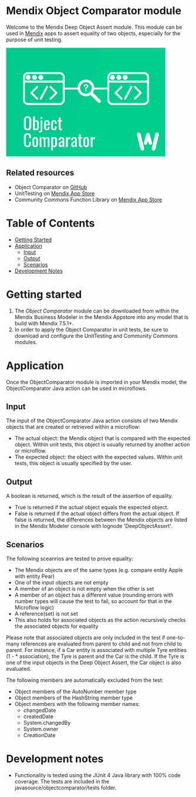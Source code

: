 # Mendix Object Comparator module

Welcome to the Mendix Deep Object Assert module. This module can be used in [Mendix](http://www.mendix.com) apps to assert equality of two objects, especially for the purpose of unit testing.

![Object Comparator logo][1]

## Related resources
* Object Comparator on [GitHub](https://github.com/WebFlight/ObjectComparator)
* UnitTesting on [Mendix App Store](https://appstore.home.mendix.com/link/app/390/Mendix/UnitTesting)
* Community Commons Function Library on [Mendix App Store](https://appstore.home.mendix.com/link/app/170/Mendix/Community-Commons-Function-Library)

# Table of Contents

* [Getting Started](#getting-started)
* [Application](#application)
	- [Input](#input)
	- [Output](#output)
	- [Scenarios](#scenarios)
* [Development Notes](#development-notes)

# Getting started
1. The *Object Comparator* module can be downloaded from within the Mendix Business Modeler in the Mendix Appstore into any model that is build with Mendix 7.5.1+.
2. In order to apply the Object Comparator in unit tests, be sure to download and configure the UnitTesting and Community Commons modules.

# Application
Once the ObjectComparator module is imported in your Mendix model, the ObjectComparator Java action can be used in microflows. 

## Input
The input of the ObjectComparator Java action consists of two Mendix objects that are created or retrieved within a microflow:
* The actual object: the Mendix object that is compared with the expected object. Within unit tests, this object is usually returned by another action or microflow.
* The expected object: the object with the expected values. Within unit tests, this object is usually specified by the user. 

## Output
A boolean is returned, which is the result of the assertion of equality.
* True is returned if the actual object equals the expected object.
* False is returned if the actual object differs from the actual object. If false is returned, the differences between the Mendix objects are listed in the Mendix Modeler console with lognode 'DeepObjectAssert'. 

## Scenarios
The following sceanrios are tested to prove equality:
* The Mendix objects are of the same types (e.g. compare entity Apple with entity Pear)
* One of the input objects are not empty
* A member of an object is not empty when the other is set
* A member of an object has a different value (rounding errors with number types will cause the test to fail, so account for that in the Microflow logic)
* A reference(set) is not set
* This also holds for associated objects as the action recursively checks the associated objects for equality

Please note that associated objects are only included in the test if one-to-many references are evaluated from parent to child and not from child to parent. For instance, if a Car entity is associated with multiple Tyre entities (1 - * association), the Tyre is parent and the Car is the child. If the Tyre is one of the input objects in the Deep Object Assert, the Car object is also evaluated.

The following members are automatically excluded from the test:
* Object members of the AutoNumber member type
* Object members of the HashString member type
* Object members with the following member names:
	- changedDate
	- createdDate
	- System.changedBy
	- System.owner
	- CreationDate

# Development notes
* Functionality is tested using the JUnit 4 Java library with 100% code coverage. The tests are included in the javasource/objectcomparator/tests folder.

 [1]: docs/logo.png
